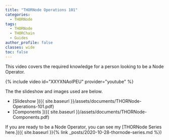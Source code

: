 ```yaml
---
title: "THORNode Operations 101"
categories:
  - THORNode
tags:
  - THORNode
  - THORChain
  - Guides
author_profile: false
classes: wide
toc: false
---
```

This video covers the required knowledge for a person looking to be a Node Operator. 


{% include video id="XXYXNAolPEU" provider="youtube" %}

The the slideshow and images used are below.

- [Slideshow ]({{ site.baseurl }}/assets/documents/THORNode-Operations-101.pdf)
- [Components ]({{ site.baseurl }}/assets/documents/THORNode-Components.pdf)

If you are ready to be a Node Operator, you can see my [THORNode Series here.]({{ site.baseurl }}{% link _posts/2020-10-28-thornode-series.md %})